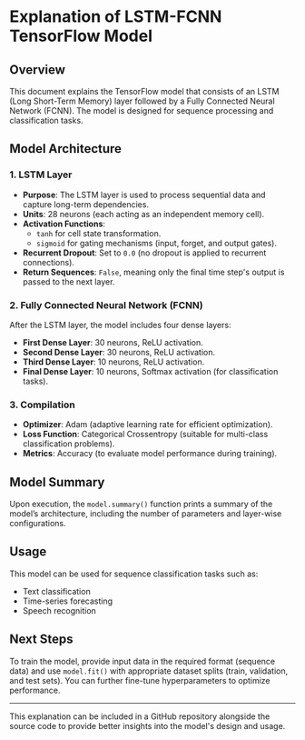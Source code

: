 # Explanation of LSTM-FCNN TensorFlow Model

## Overview
This document explains the TensorFlow model that consists of an LSTM (Long Short-Term Memory) layer followed by a Fully Connected Neural Network (FCNN). The model is designed for sequence processing and classification tasks.

## Model Architecture

### 1. LSTM Layer
- **Purpose**: The LSTM layer is used to process sequential data and capture long-term dependencies.
- **Units**: 28 neurons (each acting as an independent memory cell).
- **Activation Functions**:
  - `tanh` for cell state transformation.
  - `sigmoid` for gating mechanisms (input, forget, and output gates).
- **Recurrent Dropout**: Set to `0.0` (no dropout is applied to recurrent connections).
- **Return Sequences**: `False`, meaning only the final time step's output is passed to the next layer.

### 2. Fully Connected Neural Network (FCNN)
After the LSTM layer, the model includes four dense layers:
- **First Dense Layer**: 30 neurons, ReLU activation.
- **Second Dense Layer**: 30 neurons, ReLU activation.
- **Third Dense Layer**: 10 neurons, ReLU activation.
- **Final Dense Layer**: 10 neurons, Softmax activation (for classification tasks).

### 3. Compilation
- **Optimizer**: Adam (adaptive learning rate for efficient optimization).
- **Loss Function**: Categorical Crossentropy (suitable for multi-class classification problems).
- **Metrics**: Accuracy (to evaluate model performance during training).

## Model Summary
Upon execution, the `model.summary()` function prints a summary of the model’s architecture, including the number of parameters and layer-wise configurations.

## Usage
This model can be used for sequence classification tasks such as:
- Text classification
- Time-series forecasting
- Speech recognition

## Next Steps
To train the model, provide input data in the required format (sequence data) and use `model.fit()` with appropriate dataset splits (train, validation, and test sets). You can further fine-tune hyperparameters to optimize performance.

---
This explanation can be included in a GitHub repository alongside the source code to provide better insights into the model's design and usage.


